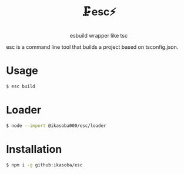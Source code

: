 <h1>
  <p align=center>🗜️esc⚡️</p>
</h1>
<p align=center>
  esbuild wrapper like tsc
</p>

esc is a command line tool that builds a project based on tsconfig.json.

# Usage

```sh
$ esc build
```

# Loader

```sh
$ node --import @ikasoba000/esc/loader
```

# Installation

```sh
$ npm i -g github:ikasoba/esc
```
